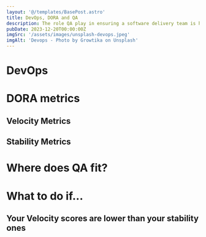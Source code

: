 ```yaml
---
layout: '@/templates/BasePost.astro'
title: DevOps, DORA and QA
description: The role QA play in ensuring a software delivery team is highly efficient.
pubDate: 2023-12-20T00:00:00Z
imgSrc: '/assets/images/unsplash-devops.jpeg'
imgAlt: 'Devops - Photo by Growtika on Unsplash'
---
```


# DevOps
# DORA metrics
## Velocity Metrics
## Stability Metrics
# Where does QA fit?
##
# What to do if...
## 
## Your Velocity scores are lower than your stability ones
